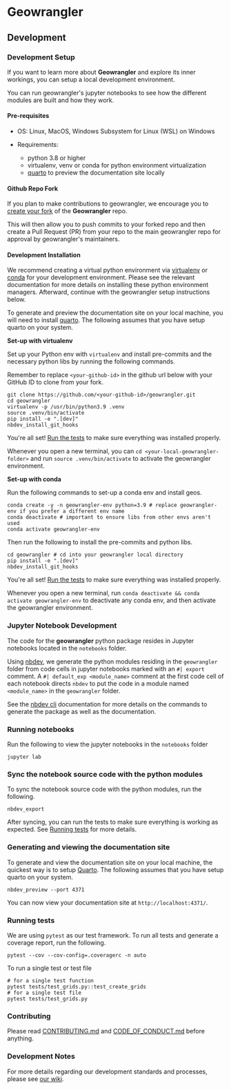 # Geowrangler

## Development

### Development Setup

If you want to learn more about **Geowrangler** and explore its inner workings, you can setup a local development environment. 

You can run geowrangler's jupyter notebooks to see how the different modules are built and how they work. 


#### Pre-requisites

* OS: Linux, MacOS, Windows Subsystem for Linux (WSL) on Windows

* Requirements:
   - python 3.8 or higher
   - virtualenv, venv or conda for python environment virtualization
   - [quarto](https://quarto.org) to preview the documentation site locally
  
#### Github Repo Fork

If you plan to make contributions to geowrangler, we encourage you to
[create your fork](https://github.com/thinkingmachines/geowrangler/fork) of the **Geowrangler** repo. 

This will then allow you to push commits to your forked repo and 
then create a Pull Request (PR) from your repo to the main geowrangler 
repo for approval by geowrangler's maintainers.

#### Development Installation

We recommend creating a virtual python environment via [virtualenv](https://pypi.org/project/virtualenv/) or [conda](https://docs.conda.io/projects/conda/en/latest/user-guide/index.html) for your development environment. Please see the relevant documentation for more details on installing these python environment managers. Afterward, continue with the geowrangler setup instructions below.

To generate and preview the documentation site on your local machine, you will need to install [quarto](https://quarto.org). The following assumes that you have setup quarto on your system.


**Set-up with virtualenv**

Set up your Python env with `virtualenv` and install pre-commits and the necessary python libs by running the following commands.

Remember to replace `<your-github-id>` in the github url below with your GitHub ID to clone from your fork.

```
git clone https://github.com/<your-github-id>/geowrangler.git
cd geowrangler
virtualenv -p /usr/bin/python3.9 .venv
source .venv/bin/activate
pip install -e ".[dev]"
nbdev_install_git_hooks
```

You're all set! [Run the tests](#running-tests) to make sure everything was installed properly.

Whenever you open a new terminal, you can `cd <your-local-geowrangler-folder>`
and  run `source .venv/bin/activate` to activate the geowrangler environment.

**Set-up with conda**

Run the following commands to set-up a conda env and install geos.

```
conda create -y -n geowrangler-env python=3.9 # replace geowrangler-env if you prefer a different env name
conda deactivate # important to ensure libs from other envs aren't used
conda activate geowrangler-env
```

Then run the following to install the pre-commits and python libs.
```
cd geowrangler # cd into your geowrangler local directory
pip install -e ".[dev]"
nbdev_install_git_hooks

```

You're all set! [Run the tests](#running-tests) to make sure everything was installed properly.

Whenever you open a new terminal, run `conda deactivate && conda activate geowrangler-env` to deactivate any conda env, and then activate the geowrangler environment.

### Jupyter Notebook Development

The code for the **geowrangler** python package resides in Jupyter notebooks located in the `notebooks` folder.

Using [nbdev](https://nbdev.fast.ai), we generate the python modules residing in the `geowrangler` folder from code cells in jupyter notebooks marked with an `#| export` comment. A `#| default_exp <module_name>` comment at the first code cell of each notebook directs `nbdev` to put the code in a module named `<module_name>` in the `geowrangler` folder. 

See the [nbdev cli](https://nbdev.fast.ai/cli.html) documentation for more details on the commands to generate the package as well as the documentation.
### Running notebooks

Run the following to view the jupyter notebooks in the `notebooks` folder

```
jupyter lab
```

### Sync the notebook source code with the python modules

To sync the notebook source code with the python modules, run the following.
```
nbdev_export
```
After syncing, you can run the tests to make sure everything is working as expected. See [Running tests](#running-tests) for more details.


### Generating and viewing the documentation site

To generate and view the documentation site on your local machine, the quickest way is to setup [Quarto](https://quarto.org). The following assumes that you have setup quarto on your system.
```
nbdev_preview --port 4371
```

You can now view your documentation site at `http://localhost:4371/`.

### Running tests

We are using `pytest` as our test framework. To run all tests and generate a coverage report, run the following.

```
pytest --cov --cov-config=.coveragerc -n auto
```


To run a single test or test file

```shell
# for a single test function
pytest tests/test_grids.py::test_create_grids
# for a single test file
pytest tests/test_grids.py
```
### Contributing

Please read [CONTRIBUTING.md](https://github.com/thinkingmachines/geowrangler/blob/master/CONTRIBUTING.md) and [CODE_OF_CONDUCT.md](https://github.com/thinkingmachines/geowrangler/blob/master/CODE_OF_CONDUCT.md) before anything.

### Development Notes

For more details regarding our development standards and processes, please see [our wiki](https://github.com/thinkingmachines/geowrangler/wiki/DeveloperNotes).


